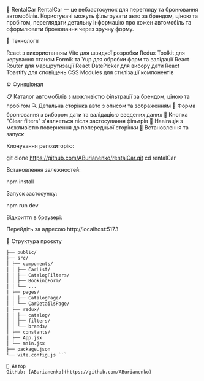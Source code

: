 🚗 RentalCar
RentalCar — це вебзастосунок для перегляду та бронювання автомобілів. Користувачі можуть фільтрувати авто за брендом, ціною та пробігом, переглядати детальну інформацію про кожен автомобіль та оформлювати бронювання через зручну форму.

🔧 Технології

React з використанням Vite для швидкої розробки
Redux Toolkit для керування станом
Formik та Yup для обробки форм та валідації
React Router для маршрутизації
React DatePicker для вибору дати
React Toastify для сповіщень
CSS Modules для стилізації компонентів

⚙️ Функціонал

📋 Каталог автомобілів з можливістю фільтрації за брендом, ціною та пробігом
🔍 Детальна сторінка авто з описом та зображенням
📅 Форма бронювання з вибором дати та валідацією введених даних
🔄 Кнопка "Clear filters" з'являється після застосування фільтрів
🔗 Навігація з можливістю повернення до попередньої сторінки
🚀 Встановлення та запуск

Клонування репозиторію:

git clone https://github.com/ABurianenko/rentalCar.git
cd rentalCar

Встановлення залежностей:

npm install

Запуск застосунку:

npm run dev

Відкриття в браузері:

Перейдіть за адресою http://localhost:5173

📁 Структура проєкту

```txt rentalCar/ 
├── public/
├── src/
│ ├── components/
│ │ ├── CarList/
│ │ ├── CatalogFilters/
│ │ ├── BookingForm/
│ │ └── ...
│ ├── pages/
│ │ ├── CatalogPage/
│ │ └── CarDetailsPage/
│ ├── redux/
│ │ ├── catalog/
│ │ ├── filters/
│ │ └── brands/
│ ├── constants/
│ ├── App.jsx
│ └── main.jsx
├── package.json
└── vite.config.js ```

👤 Автор
GitHub: [ABurianenko](https://github.com/ABurianenko)
